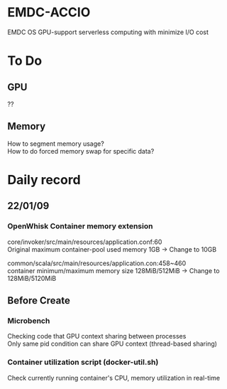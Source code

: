 # EMDC-ACCIO
EMDC OS GPU-support serverless computing with minimize I/O cost
   
# To Do
## GPU
??
## Memory
How to segment memory usage?   
How to do forced memory swap for specific data?   
   
# Daily record
## 22/01/09
### OpenWhisk Container memory extension   
core/invoker/src/main/resources/application.conf:60   
Original maximum container-pool used memory 1GB -> Change to 10GB   
   
common/scala/src/main/resources/application.con:458~460   
container minimum/maximum memory size 128MiB/512MiB -> Change to 128MiB/5120MiB   
   
## Before Create   
### Microbench
Checking code that GPU context sharing between processes   
Only same pid condition can share GPU context (thread-based sharing)   
   
### Container utilization script (docker-util.sh)
Check currently running container's CPU, memory utilization in real-time   

